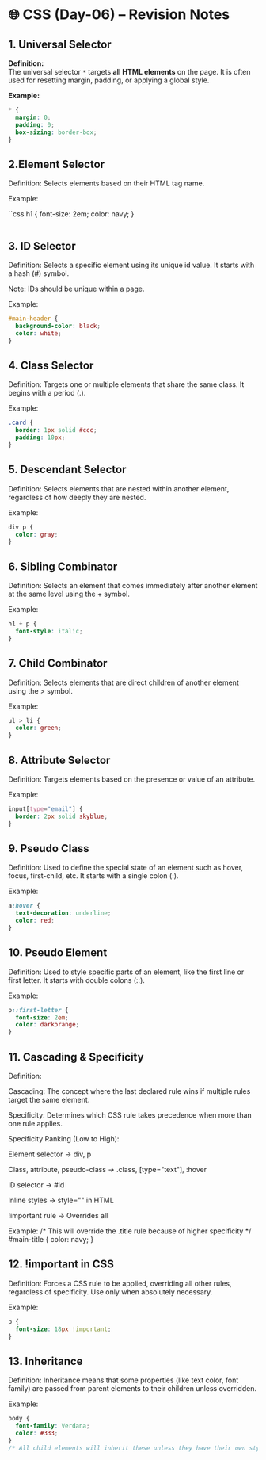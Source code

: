# 🌐 CSS (Day-06) – Revision Notes

## 1. Universal Selector

**Definition:**  
The universal selector `*` targets **all HTML elements** on the page. It is often used for resetting margin, padding, or applying a global style.

**Example:**
```css
* {
  margin: 0;
  padding: 0;
  box-sizing: border-box;
}
```

## 2.Element Selector
Definition:
Selects elements based on their HTML tag name.

Example:

``css
h1 {
  font-size: 2em;
  color: navy;
}
```
```
## 3. ID Selector
Definition:
Selects a specific element using its unique id value. It starts with a hash (#) symbol.

Note: IDs should be unique within a page.

Example:
```css
#main-header {
  background-color: black;
  color: white;
}
```
## 4. Class Selector
Definition:
Targets one or multiple elements that share the same class. It begins with a period (.).

Example:
```css
.card {
  border: 1px solid #ccc;
  padding: 10px;
}
```
## 5. Descendant Selector
Definition:
Selects elements that are nested within another element, regardless of how deeply they are nested.

Example:
```css
div p {
  color: gray;
}
```
## 6. Sibling Combinator
Definition:
Selects an element that comes immediately after another element at the same level using the + symbol.

Example:
```css
h1 + p {
  font-style: italic;
}
```
## 7. Child Combinator
Definition:
Selects elements that are direct children of another element using the > symbol.

Example:
```css
ul > li {
  color: green;
}
```
## 8. Attribute Selector
Definition:
Targets elements based on the presence or value of an attribute.

Example:
```css
input[type="email"] {
  border: 2px solid skyblue;
}
```
##  9. Pseudo Class
Definition:
Used to define the special state of an element such as hover, focus, first-child, etc. It starts with a single colon (:).

Example:
```css
a:hover {
  text-decoration: underline;
  color: red;
}
```
## 10. Pseudo Element
Definition:
Used to style specific parts of an element, like the first line or first letter. It starts with double colons (::).

Example:
```css
p::first-letter {
  font-size: 2em;
  color: darkorange;
}
```
## 11. Cascading & Specificity
Definition:

Cascading: The concept where the last declared rule wins if multiple rules target the same element.

Specificity: Determines which CSS rule takes precedence when more than one rule applies.

Specificity Ranking (Low to High):

Element selector → div, p

Class, attribute, pseudo-class → .class, [type="text"], :hover

ID selector → #id

Inline styles → style="" in HTML

!important rule → Overrides all

Example:
/* This will override the .title rule because of higher specificity */
#main-title {
  color: navy;
}
##  12. !important in CSS
Definition:
Forces a CSS rule to be applied, overriding all other rules, regardless of specificity. Use only when absolutely necessary.

Example:
```css
p {
  font-size: 18px !important;
}
```
##  13. Inheritance
Definition:
Inheritance means that some properties (like text color, font family) are passed from parent elements to their children unless overridden.

Example:
```css
body {
  font-family: Verdana;
  color: #333;
}
/* All child elements will inherit these unless they have their own styles */
```

